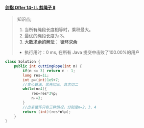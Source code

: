 #### [剑指 Offer 14- II. 剪绳子 II](https://leetcode-cn.com/problems/jian-sheng-zi-ii-lcof/)

> 知识点;
>
> 1. 当所有绳段长度相等时，乘积最大。
> 2. 最优的绳段长度为 3。
> 3. **大数求余的解法**： **循环求余**
>
> - 执行用时：0 ms, 在所有 Java 提交中击败了100.00%的用户

```java
class Solution {
    public int cuttingRope(int n) {
        if(n <= 3) return n - 1;
        long res=1L;
        int p=(int)1e9+7;
        //贪心算法，优先切三，其次切二
        while(n>4){
            res=res*3%p;
            n-=3;
        }
        //出来循环只有三种情况，分别是n=2、3、4
        return (int)(res*n%p);
    }
}
```

